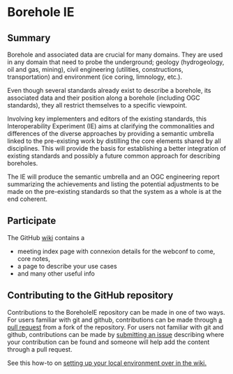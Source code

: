 # Borehole IE

## Summary
Borehole and associated data are crucial for many domains. They are used in any domain that need to probe the underground; geology (hydrogeology, oil and gas, mining), civil engineering (utilities, constructions, transportation) and environment (ice coring, limnology, etc.).

Even though several standards already exist to describe a borehole, its associated data and their position along a borehole (including OGC standards), they all restrict themselves to a specific viewpoint. 

Involving key implementers and editors of the existing standards, this Interoperability Experiment (IE) aims at clarifying the commonalities and differences of the diverse approaches by providing a semantic umbrella linked to the pre-existing work by distilling the core elements shared by all disciplines. This will provide the basis for establishing a better integration of existing standards and possibly a future common approach for describing boreholes.

The IE will produce the semantic umbrella and an OGC engineering report summarizing the achievements and listing the potential adjustments to be made on the pre-existing standards so that the system as a whole is at the end coherent. 

## Participate
The GitHub [wiki](https://github.com/opengeospatial/boreholeie/wiki) contains a 
- meeting index page with connexion details for the webconf to come, core notes,
- a page to describe your use cases
- and many other useful info

## Contributing to the GitHub repository

Contributions to the BoreholeIE repository can be made in one of two ways. For users familiar with git and github, contributions can be made through [a pull request](https://github.com/opengeospatial/boreholeie/pulls) from a fork of the repository. For users not familiar with git and github, contributions can be made by [submitting an issue](https://github.com/opengeospatial/boreholeie/issues) describing where your contribution can be found and someone will help add the content through a pull request.  

See this how-to on [setting up your local environment over in the wiki.](https://github.com/opengeospatial/boreholeie/wiki/Contributing-Content-Via-Pull-Request)
